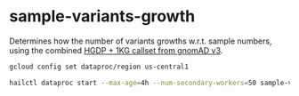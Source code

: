 # sample-variants-growth

Determines how the number of variants growths w.r.t. sample numbers, using the combined [HGDP + 1KG callset from gnomAD v3](https://gnomad.broadinstitute.org/downloads#v3-hgdp-1kg).

```bash
gcloud config set dataproc/region us-central1

hailctl dataproc start --max-age=4h --num-secondary-workers=50 sample-variants-growth && hailctl dataproc submit sample-variants-growth main.py && hailctl dataproc stop sample-variants-growth
```

